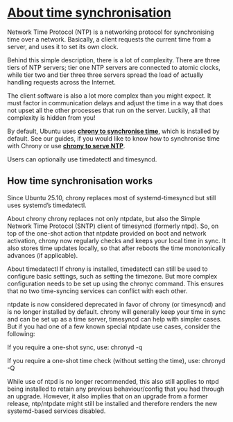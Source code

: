 # **[About time synchronisation](https://documentation.ubuntu.com/server/explanation/networking/about-time-synchronisation/)**

Network Time Protocol (NTP) is a networking protocol for synchronising time over a network. Basically, a client requests the current time from a server, and uses it to set its own clock.

Behind this simple description, there is a lot of complexity. There are three tiers of NTP servers; tier one NTP servers are connected to atomic clocks, while tier two and tier three three servers spread the load of actually handling requests across the Internet.

The client software is also a lot more complex than you might expect. It must factor in communication delays and adjust the time in a way that does not upset all the other processes that run on the server. Luckily, all that complexity is hidden from you!

By default, Ubuntu uses **[chrony to synchronise time](https://documentation.ubuntu.com/server/how-to/networking/chrony-client/#chrony-client)**, which is installed by default. See our guides, if you would like to know how to synchronise time with Chrony or use **[chrony to serve NTP](https://documentation.ubuntu.com/server/how-to/networking/serve-ntp-with-chrony/#serve-ntp-with-chrony)**.

Users can optionally use timedatectl and timesyncd.

## How time synchronisation works

Since Ubuntu 25.10, chrony replaces most of systemd-timesyncd but still uses systemd’s timedatectl.

About chrony
chrony replaces not only ntpdate, but also the Simple Network Time Protocol (SNTP) client of timesyncd (formerly ntpd). So, on top of the one-shot action that ntpdate provided on boot and network activation, chrony now regularly checks and keeps your local time in sync. It also stores time updates locally, so that after reboots the time monotonically advances (if applicable).

About timedatectl
If chrony is installed, timedatectl can still be used to configure basic settings, such as setting the timezone. But more complex configuration needs to be set up using the chronyc command. This ensures that no two time-syncing services can conflict with each other.

ntpdate is now considered deprecated in favor of chrony (or timesyncd) and is no longer installed by default. chrony will generally keep your time in sync and can be set up as a time server, timesyncd can help with simpler cases. But if you had one of a few known special ntpdate use cases, consider the following:

If you require a one-shot sync, use: chronyd -q

If you require a one-shot time check (without setting the time), use: chronyd -Q

While use of ntpd is no longer recommended, this also still applies to ntpd being installed to retain any previous behaviour/config that you had through an upgrade. However, it also implies that on an upgrade from a former release, ntp/ntpdate might still be installed and therefore renders the new systemd-based services disabled.
